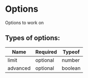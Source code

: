 # Options

Options to work on

## Types of options:

| Name  | Required | Typeof |
|-------|----------|--------|
| limit | optional | number |
| advanced | optional | boolean |
